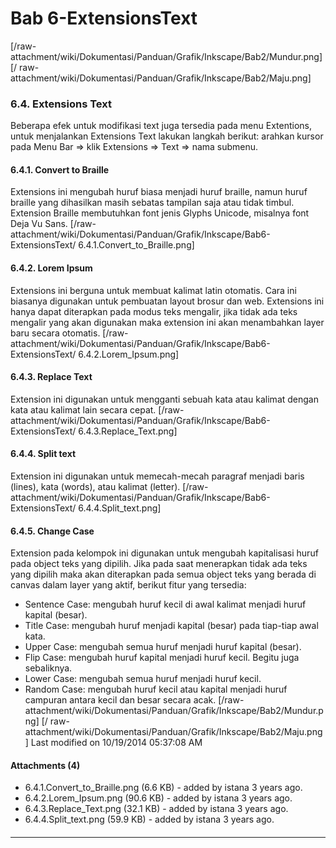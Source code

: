 # Bab 6-ExtensionsText
[/raw-attachment/wiki/Dokumentasi/Panduan/Grafik/Inkscape/Bab2/Mundur.png] [/
raw-attachment/wiki/Dokumentasi/Panduan/Grafik/Inkscape/Bab2/Maju.png]
### 6.4. Extensions Text
Beberapa efek untuk modifikasi text juga tersedia pada menu Extentions, untuk
menjalankan Extensions Text lakukan langkah berikut: arahkan kursor pada Menu
Bar => klik Extensions => Text => nama submenu.
#### 6.4.1. Convert to Braille
Extensions ini mengubah huruf biasa menjadi huruf braille, namun huruf braille
yang dihasilkan masih sebatas tampilan saja atau tidak timbul. Extension
Braille membutuhkan font jenis Glyphs Unicode, misalnya font Deja Vu Sans.
[/raw-attachment/wiki/Dokumentasi/Panduan/Grafik/Inkscape/Bab6-ExtensionsText/
6.4.1.Convert_to_Braille.png]
#### 6.4.2. Lorem Ipsum
Extensions ini berguna untuk membuat kalimat latin otomatis. Cara ini biasanya
digunakan untuk pembuatan layout brosur dan web. Extensions ini hanya dapat
diterapkan pada modus teks mengalir, jika tidak ada teks mengalir yang akan
digunakan maka extension ini akan menambahkan layer baru secara otomatis.
[/raw-attachment/wiki/Dokumentasi/Panduan/Grafik/Inkscape/Bab6-ExtensionsText/
6.4.2.Lorem_Ipsum.png]
#### 6.4.3. Replace Text
Extension ini digunakan untuk mengganti sebuah kata atau kalimat dengan kata
atau kalimat lain secara cepat.
[/raw-attachment/wiki/Dokumentasi/Panduan/Grafik/Inkscape/Bab6-ExtensionsText/
6.4.3.Replace_Text.png]
#### 6.4.4. Split text
Extension ini digunakan untuk memecah-mecah paragraf menjadi baris (lines),
kata (words), atau kalimat (letter).
[/raw-attachment/wiki/Dokumentasi/Panduan/Grafik/Inkscape/Bab6-ExtensionsText/
6.4.4.Split_text.png]
#### 6.4.5. Change Case
Extension pada kelompok ini digunakan untuk mengubah kapitalisasi huruf pada
object teks yang dipilih. Jika pada saat menerapkan tidak ada teks yang dipilih
maka akan diterapkan pada semua object teks yang berada di canvas dalam layer
yang aktif, berikut fitur yang tersedia:
  * Sentence Case: mengubah huruf kecil di awal kalimat menjadi huruf kapital
      (besar).
  * Title Case: mengubah huruf menjadi kapital (besar) pada tiap-tiap awal
      kata.
  * Upper Case: mengubah semua huruf menjadi huruf kapital (besar).
  * Flip Case: mengubah huruf kapital menjadi huruf kecil. Begitu juga
      sebaliknya.
  * Lower Case: mengubah semua huruf menjadi huruf kecil.
  * Random Case: mengubah huruf kecil atau kapital menjadi huruf campuran
      antara kecil dan besar secara acak.
[/raw-attachment/wiki/Dokumentasi/Panduan/Grafik/Inkscape/Bab2/Mundur.png] [/
raw-attachment/wiki/Dokumentasi/Panduan/Grafik/Inkscape/Bab2/Maju.png]
Last modified on 10/19/2014 05:37:08 AM
#### Attachments (4)
  * 6.4.1.Convert_to_Braille.png​ (6.6 KB) - added by istana 3 years ago.
  * 6.4.2.Lorem_Ipsum.png​ (90.6 KB) - added by istana 3 years ago.
  * 6.4.3.Replace_Text.png​ (32.1 KB) - added by istana 3 years ago.
  * 6.4.4.Split_text.png​ (59.9 KB) - added by istana 3 years ago.
#### 
    
 
 
 
 
 
---
 
